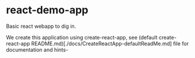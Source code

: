 # react-demo-app

Basic react webapp to dig in.

We create this application using create-react-app, see (default create-react-app README.md)[./docs/CreateReactApp-defaultReadMe.md] file for documentation and hints-
